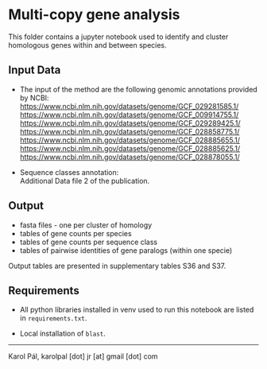 # Multi-copy gene analysis

This folder contains a jupyter notebook used to identify and cluster homologous genes within and between species. 

## Input Data

 - The input of the method are the following genomic annotations provided by NCBI:
    https://www.ncbi.nlm.nih.gov/datasets/genome/GCF_029281585.1/ \
    https://www.ncbi.nlm.nih.gov/datasets/genome/GCF_009914755.1/ \
    https://www.ncbi.nlm.nih.gov/datasets/genome/GCF_029289425.1/ \
    https://www.ncbi.nlm.nih.gov/datasets/genome/GCF_028858775.1/ \
    https://www.ncbi.nlm.nih.gov/datasets/genome/GCF_028885655.1/ \
    https://www.ncbi.nlm.nih.gov/datasets/genome/GCF_028885625.1/ \
    https://www.ncbi.nlm.nih.gov/datasets/genome/GCF_028878055.1/

 - Sequence classes annotation: \
    Additional Data file 2 of the publication. 


## Output 
 - fasta files - one per cluster of homology
 - tables of gene counts per species
 - tables of gene counts per sequence class
 - tables of pairwise identities of gene paralogs (within one specie)

Output tables are presented in supplementary tables S36 and S37.

## Requirements

 - All python libraries installed in venv used to run this notebook are listed in `requirements.txt`.

 - Local installation of `blast`.

<hr/>
Karol Pál, karolpal [dot] jr [at] gmail [dot] com
